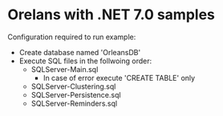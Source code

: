 # Orelans with .NET 7.0 samples

Configuration required to run example:
- Create database named 'OrleansDB'
- Execute SQL files in the follwoing order:
    - SQLServer-Main.sql
        - In case of error execute 'CREATE TABLE' only
    - SQLServer-Clustering.sql
    - SQLServer-Persistence.sql
    - SQLServer-Reminders.sql
